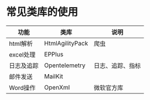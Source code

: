 # 常见类库的使用

|功能  |类库  |说明  |
|---------|---------|---------|
|html解析    |  HtmlAgilityPack       |  爬虫       |
|excel处理    | EPPlus        |         |
|日志及追踪    | Opentelemetry        |  日志、追踪、指标  |
|邮件发送    |MailKit    ||
|Word操作|OpenXml| 微软官方库|
